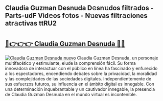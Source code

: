 ## Claudia Guzman Desnuda D𝚎sn𝚞dos filtr𝚊dos - Parts-udF Vid𝚎os f𝚘tos - N𝚞evas filtr𝚊ciones atr𝚊ctivas ttRU2

# <h2><a href="http://mb7mip.tromn.icu/?c=Claudia+Guzman+Desnuda">🔗👉👉👉 Claudia Guzman Desnuda 🔗🔗</a></h2>

[![Claudia Guzman Desnuda nuevo](https://i.imgur.com/pEAQMta.gif)](http://mb7mip.tromn.icu/?c=Claudia+Guzman+Desnuda)
Claudia Guzman Desnuda, un personaje multifacético y estimulante, elude la comprensión fácil. Su forma innovadora de interactuar con el público en línea ha fascinado y enfurecido a los espectadores, encendiendo debates sobre la privacidad, la moralidad y las complejidades de las sociedades digitales. Independientemente de sus esfuerzos futuros, su influencia en el ámbito digital es innegable. Con una determinación inquebrantable y un cautivador innegable, la presencia de Claudia Guzman Desnuda en el mundo virtual es incontenible.
